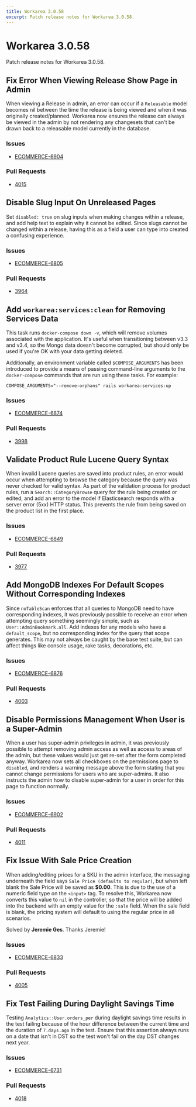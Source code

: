 ```yaml
---
title: Workarea 3.0.58
excerpt: Patch release notes for Workarea 3.0.58.
---
```


# Workarea 3.0.58

Patch release notes for Workarea 3.0.58.

## Fix Error When Viewing Release Show Page in Admin

When viewing a Release in admin, an error can occur if a `Releasable`
model becomes nil between the time the release is being viewed and when
it was originally created/planned. Workarea now ensures the release can
always be viewed in the admin by not rendering any changesets that can't
be drawn back to a releasable model currently in the database.

### Issues

- [ECOMMERCE-6904](https://jira.tools.weblinc.com/browse/ECOMMERCE-6904)

### Pull Requests

- [4015](https://stash.tools.weblinc.com/projects/WL/repos/workarea/pull-requests/4015/overview)

## Disable Slug Input On Unreleased Pages

Set `disabled: true` on slug inputs when making changes within a
release, and add help text to explain why it cannot be edited. Since slugs
cannot be changed within a release, having this as a field a user can
type into created a confusing experience.

### Issues

- [ECOMMERCE-6805](https://jira.tools.weblinc.com/browse/ECOMMERCE-6805)

### Pull Requests

- [3964](https://stash.tools.weblinc.com/projects/WL/repos/workarea/pull-requests/3964/overview)

## Add `workarea:services:clean` for Removing Services Data

This task runs `docker-compose down -v`, which will remove volumes
associated with the application. It's useful when transitioning between
v3.3 and v3.4, so the Mongo data doesn't become corrupted, but should
only be used if you're OK with your data getting deleted.

Additionally, an environment variable called `$COMPOSE_ARGUMENTS` has been introduced to provide a means of passing command-line arguments to the `docker-compose` commands that are run using these tasks. For example:

    COMPOSE_ARGUMENTS="--remove-orphans" rails workarea:services:up

### Issues

- [ECOMMERCE-6874](https://jira.tools.weblinc.com/browse/ECOMMERCE-6874)

### Pull Requests

- [3998](https://stash.tools.weblinc.com/projects/WL/repos/workarea/pull-requests/3998/overview)

## Validate Product Rule Lucene Query Syntax

When invalid Lucene queries are saved into product rules, an error would
occur when attempting to browse the category because the query was never
checked for valid syntax. As part of the validation process for product
rules, run a `Search::CategoryBrowse` query for the rule being created
or edited, and add an error to the model if Elasticsearch responds with
a server error (5xx) HTTP status. This prevents the rule from being saved
on the product list in the first place.


### Issues

- [ECOMMERCE-6849](https://jira.tools.weblinc.com/browse/ECOMMERCE-6849)

### Pull Requests

- [3977](https://stash.tools.weblinc.com/projects/WL/repos/workarea/pull-requests/3977/overview)

## Add MongoDB Indexes For Default Scopes Without Corresponding Indexes

Since `noTableScan` enforces that all queries to MongoDB need to have
corresponding indexes, it was previously possible to receive an error
when attempting query something seemingly simple, such as
`User::AdminBookmark.all`. Add indexes for any models who have a
`default_scope`, but no corresponding index for the query that scope
generates. This may not always be caught by the base test suite, but
can affect things like console usage, rake tasks, decorations, etc.

### Issues

- [ECOMMERCE-6876](https://jira.tools.weblinc.com/browse/ECOMMERCE-6876)

### Pull Requests

- [4003](https://stash.tools.weblinc.com/projects/WL/repos/workarea/pull-requests/4003/overview)

## Disable Permissions Management When User is a Super-Admin

When a user has super-admin privileges in admin, it was previously
possible to attempt removing admin access as well as access to areas of
the admin, but these values would just get re-set after the form
completed anyway. Workarea now sets all checkboxes on the permissions
page to `disabled`, and renders a warning message above the form stating
that you cannot change permissions for users who are super-admins. It
also instructs the admin how to disable super-admin for a user in order
for this page to function normally.


### Issues

- [ECOMMERCE-6902](https://jira.tools.weblinc.com/browse/ECOMMERCE-6902)

### Pull Requests

- [4011](https://stash.tools.weblinc.com/projects/WL/repos/workarea/pull-requests/4011/overview)

## Fix Issue With Sale Price Creation

When adding/editing prices for a SKU in the admin interface, the
messaging underneath the field says `Sale Price (defaults to regular)`,
but when left blank the Sale Price will be saved as **$0.00**. This is
due to the use of a numeric field type on the `<input>` tag. To resolve
this, Workarea now converts this value to `nil` in the controller, so
that the price will be added into the backend with an empty value for
the `:sale` field. When the sale field is blank, the pricing system will
default to using the regular price in all scenarios.

Solved by **Jeremie Ges**. Thanks Jeremie!

### Issues

- [ECOMMERCE-6833](https://jira.tools.weblinc.com/browse/ECOMMERCE-6833)

### Pull Requests

- [4005](https://stash.tools.weblinc.com/projects/WL/repos/workarea/pull-requests/4005/overview)

## Fix Test Failing During Daylight Savings Time

Testing `Analytics::User.orders_per` during daylight savings time
results in the test failing because of the hour difference between the
current time and the duration of `7.days.ago` in the test. Ensure that
this assertion always runs on a date that isn't in DST so the test won't
fail on the day DST changes next year.

### Issues

- [ECOMMERCE-6731](https://jira.tools.weblinc.com/browse/ECOMMERCE-6731)

### Pull Requests

- [4018](https://stash.tools.weblinc.com/projects/WL/repos/workarea/pull-requests/4018/overview)

